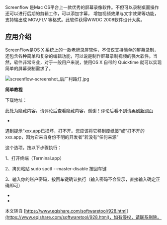Screenflow 是Mac OS平台上一款优秀的屏幕录像软件。不但可以录制桌面操作还可以进行后期的剪辑工作，可以添加字幕， 增加视频效果与文字效果等功能，支持输出成 MOV,FLV 等格式。此软件获得WWDC 2008软件设计大奖。

应用介绍
----

ScreenFlow是OS X 系统上的一款老牌录屏软件，不仅仅支持简单的屏幕录制，还包含各种简单和复杂的编辑功能，可以说是制作屏幕录制视频的强大软件。当然，软件非常专业，对于一般用户来说，使用OS X 自带的 Quicktime 就可以实现简单的屏幕录制需求了。

![screenflow-screenshot_后厂村路灯.jpg](https://www.eqishare.com/zb_users/upload/2022/10/202210201666249960135797.jpg)

**简单教程**

下载地址：

此处为隐藏内容，请评论后查看隐藏内容，谢谢！评论后看不到请[再刷新网页](javascript:location.reload();)

-

遇到提示“xxx.app已损坏，打不开。您应该将它移到废纸篓“或”打不开的xxx.app，因为它来自身份不明的开发者”若没有“任何来源”

这个选项，按以下步骤执行：

1、打开终端（Terminal.app）

2、拷贝粘贴 sudo spctl --master-disable 按回车键

3、输入你的账户密码，按回车键确认执行（输入密码不会显示，直接输入确定正确即可）

-

-

本文转自 [https://www.eqishare.com/softwaretool/928.html](https://www.eqishare.com/softwaretool/928.html)，如有侵权，请联系删除。